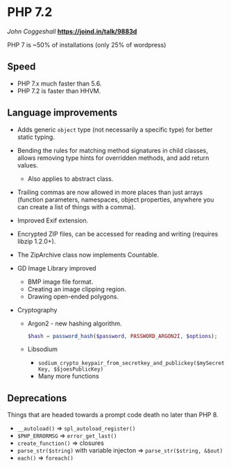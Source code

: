 # PHP 7.2

_John Coggeshall_ **https://joind.in/talk/9883d**



PHP 7 is ~50% of installations (only 25% of wordpress)

## Speed

- PHP 7.x much faster than 5.6.
- PHP 7.2 is faster than HHVM.

## Language improvements

- Adds generic `object` type (not necessarily a specific type) for better static typing.

- Bending the rules for matching method signatures in child classes, allows removing type hints for overridden methods, and add return values.

  - Also applies to abstract class.

- Trailing commas are now allowed in more places than just arrays (function parameters, namespaces, object properties, anywhere you can create a list of things with a comma).

- Improved Exif extension.

- Encrypted ZIP files, can be accessed for reading and writing (requires libzip 1.2.0+).

- The ZipArchive class now implements Countable.

- GD Image Library improved

  - BMP image file format.
  - Creating an image clipping region.
  - Drawing open-ended polygons.

- Cryptography

  - Argon2 - new hashing algorithm.

    ```php
    $hash = password_hash($password, PASSWORD_ARGON2I, $options);
    ```

  - Libsodium

    - `sodium_crypto_keypair_from_secretkey_and_publickey($mySecretKey, $$joesPublicKey)`
    - Many more functions

## Deprecations

Things that are headed towards a prompt code death no later than PHP 8.

- `__autoload()` => `spl_autoload_register()` 
- `$PHP_ERRORMSG` => `error_get_last()`
- `create_function()` => closures
- `parse_str($string)` with variable injecton => `parse_str($string, &$out)`
- `each()` => `foreach()`